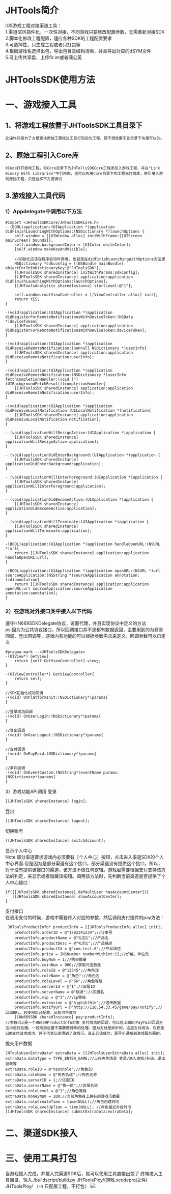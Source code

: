 # **JHTools简介**
iOS游戏工程对接渠道工具：<br>
1.渠道SDK插件化，一次性对接，不同游戏只要修改配置参数，无需重新对接SDK<br> 
2.脚本化修改工程配置，适应各种SDK的工程配置要求<br> 
3.可选择性，只生成工程或者只打包等<br> 
4.根据游戏名选择出包，导出包目录结构清晰，并且导出对应的dSYM文件<br> 
5.可上传共享盘、上传fir.im或者蒲公英<br>

# **JHToolsSDK使用方法**
# 一、游戏接入工具
## 1、将游戏工程放置于JHToolsSDK工具目录下
    此操作只是为了方便查找原始工程经过工具打包后的工程，若不想放置于此目录下也是可以的。
## 2、原始工程引入Core库
    XCode打开游戏工程，将Core目录下的JHTollsSDKCore工程添加入游戏工程，并在"Link Binary With Libraries"中引用库，也可以先用Core目录下的工程先打成库，再引用入游戏原始工程，只是这样不方便调试
## 3.游戏接入工具代码
### 1）Appdelegate中调用以下方法
```
#import <JHToolsSDKCore/JHToolsSDKCore.h>
- (BOOL)application:(UIApplication *)application didFinishLaunchingWithOptions:(NSDictionary *)launchOptions {
    self.window = [[UIWindow alloc] initWithFrame:[[UIScreen mainScreen] bounds]];
    self.window.backgroundColor = [UIColor whiteColor];
    [self.window makeKeyAndVisible];

    //初始化应该在程序启动时调用, 也就是在didFinishLaunchingWithOptions方法里
    NSDictionary *sdkconfig = [[NSBundle mainBundle] objectForInfoDictionaryKey:@"JHToolsSDK"];
    [[JHToolsSDK sharedInstance] initWithParams:sdkconfig];
    [[JHToolsSDK sharedInstance] application:application didFinishLaunchingWithOptions:launchOptions];
    [[JHToolsAnalytics sharedInstance] startLevel:@"1"];

    self.window.rootViewController = [[ViewController alloc] init];
    return YES;
}

-(void)application:(UIApplication *)application didRegisterForRemoteNotificationsWithDeviceToken:(NSData *)deviceToken{
    [[JHToolsSDK sharedInstance] application:application didRegisterForRemoteNotificationsWithDeviceToken:deviceToken];
}
 
-(void)application:(UIApplication *)application didReceiveRemoteNotification:(nonnull NSDictionary *)userInfo{
    [[JHToolsSDK sharedInstance] application:application didReceiveRemoteNotification:userInfo];
}
 
-(void)application:(UIApplication *)application didReceiveRemoteNotification:(NSDictionary *)userInfo fetchCompletionHandler:(void (^)(UIBackgroundFetchResult))completionHandler{
    [[JHToolsSDK sharedInstance] application:application didReceiveRemoteNotification:userInfo];
}
 
-(void)application:(UIApplication *)application didReceiveLocalNotification:(UILocalNotification *)notification{
    [[JHToolsSDK sharedInstance] application:application didReceiveLocalNotification:notification];
}
 
- (void)applicationWillResignActive:(UIApplication *)application {
    [[JHToolsSDK sharedInstance] applicationWillResignActive:application];
}
 
- (void)applicationDidEnterBackground:(UIApplication *)application {
    [[JHToolsSDK sharedInstance] applicationDidEnterBackground:application];
}
 
- (void)applicationWillEnterForeground:(UIApplication *)application {
    [[JHToolsSDK sharedInstance] applicationWillEnterForeground:application];
}
 
- (void)applicationDidBecomeActive:(UIApplication *)application {
    [[JHToolsSDK sharedInstance] applicationDidBecomeActive:application];
}
 
- (void)applicationWillTerminate:(UIApplication *)application {
    [[JHToolsSDK sharedInstance] applicationWillTerminate:application];
}
 
-(BOOL)application:(UIApplication *)application handleOpenURL:(NSURL *)url{
    return [[JHToolsSDK sharedInstance] application:application handleOpenURL:url];
}
 
-(BOOL)application:(UIApplication *)application openURL:(NSURL *)url sourceApplication:(NSString *)sourceApplication annotation:(id)annotation{
    return [[JHToolsSDK sharedInstance] application:application openURL:url sourceApplication:sourceApplication annotation:annotation];
}
```
### 2）在游戏对外接口类中接入以下代码
遵守HN669SDKDelegate协议，设置代理，并且实现协议中定义的方法\
ps:因为为公共协议接口，所以回调接口并不是都有数据返回，主要用到的为登录回调、登出回调等，游戏内有功能的可以根据参数需求来定义，回调参数可以自定义
```
#pragma mark --<JHToolsSDKDelegate>
-(UIView*) GetView{
    return [self GetViewController].view;;
}
 
-(UIViewController*) GetViewController{
    return self;
}
 
//SDK初始化成功回调
-(void) OnPlatformInit:(NSDictionary*)params{
}
 
//登录成功回调
-(void) OnUserLogin:(NSDictionary*)params{
}
 
//登出回调
-(void) OnUserLogout:(NSDictionary*)params{
}
 
//支付回调
-(void) OnPayPaid:(NSDictionary*)params{
}
 
//事件回调
-(void) OnEventCustom:(NSString*)eventName params:(NSDictionary*)params{
}
```
3）游戏功能API调用
登录
```
[[JHToolsSDK sharedInstance] login];
```
登出
```
[[JHToolsSDK sharedInstance] logout];
```
切换账号
```
[[JHToolsSDK sharedInstance] switchAccount];
```
显示个人中心\
Note:部分渠道要求游戏内必须要有［个人中心］按钮，点击进入渠道SDK的个人中心界面.但是因为是部分渠道有这个接口，部分渠道没有提供这个接口，所以，对于没有提供该接口的渠道，该方法不做任何逻辑。游戏层需要根据支付支持该方法的判定，来显示或者隐藏该按钮。调用该方法时，先判断当前渠道是否提供了个人中心接口：
```
if([[JHToolsSDK sharedInstance].defaultUser hasAccountCenter]){
   [[JHToolsSDK sharedInstance] showAccountCenter];
}
```
支付接口\
在调用支付的时候，游戏中需要传入对应的参数，然后调用支付插件的pay方法：
```
 JHToolsProductInfo* productInfo = [[JHToolsProductInfo alloc] init];
    productInfo.orderID = @"1782341234";//订单号
    productInfo.productName = @"礼包1";//产品名
    productInfo.productDesc = @"礼包1";//产品描述
    productInfo.productId = @"com.test.6";//产品描述
    productInfo.price = [NSNumber numberWithInt:1];//价格，单位元
    productInfo.buyNum = 1;//购买数量
    productInfo.coinNum = 900;//获取元宝数量
    productInfo.roleId = @"12345";//角色ID
    productInfo.roleName = @"角色";//角色名
    productInfo.roleLevel = @"66";//角色等级
    productInfo.serverId = @"1";//区服ID
    productInfo.serverName = @"桃源";//区服名
    productInfo.vip = @"1";//vip等级
    productInfo.extension = @"hjghjklhjk";//透传数据
    productInfo.notifyUrl = @"http://110.54.33.45/game/pay/notify";//回调URL，若使用后台配置，此处可不填写
    [[HN669SDK sharedInstance] pay:productInfo];
//参数dic是一个HN669ProductInfo对象 支付成功的回调，可以在上面OnPayPaid回调方法中进行处理。一般网游这里不需要做特殊的处理，因为支付是异步的，这里支付成功，仅仅是SDK支付请求成功，并不代表玩家得到了游戏币。真正充值成功，是异步通知到游戏服务器的。
```
提交用户数据
```
JHToolsUserExtraData* extraData = [[JHToolsUserExtraData alloc] init];
extraData.dataType = TYPE_ENTER_GAME;//上传角色场景 登录/进入游戏/升级、退出游戏等
extraData.roleID = @"testRole";//角色ID
extraData.roleName = @"角色名称";//角色名称
extraData.serverID = 1;//区服ID
extraData.serverName = @"第一区";//区服名称
extraData.roleLevel = @"1";//角色等级
extraData.moneyNum = 100;//当前角色身上拥有的游戏币数量
extraData.roleCreateTime = time(NULL);//角色创建时间
extraData.roleLevelUpTime = time(NULL); //角色最近升级时间
[[JHToolsSDK sharedInstance] submitExtraData:extraData];
```
# 二、渠道SDK接入
# 三、使用工具打包
当游戏接入完成，并接入完渠道SDK后，就可以使用工具直接出包了
终端进入工具目录，输入./buildscript/build.py JHToolsPloy/(游戏.xcodeproj文件) JHToolsPloy/ （-n 只配置工程，不打包）
![](https://pan.baidu.com/s/1gsgDAjQyW6ZK7M7fjKX8Zg)
